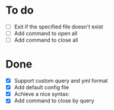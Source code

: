 # To do
- [ ] Exit if the specified file doesn't exist
- [ ] Add command to open all 
- [ ] Add command to close all

# Done
- [X] Support custom query and yml format
- [X] Add default config file
- [X] Achieve a nice syntax:
- [X] Add command to close by query
